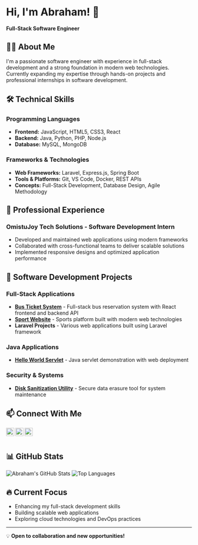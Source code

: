 # Hi, I'm Abraham! 👋
**Full-Stack Software Engineer**

## 👨‍💻 About Me
I'm a passionate software engineer with experience in full-stack development and a strong foundation in modern web technologies. Currently expanding my expertise through hands-on projects and professional internships in software development.

## 🛠️ Technical Skills

### Programming Languages
- **Frontend:** JavaScript, HTML5, CSS3, React
- **Backend:** Java, Python, PHP, Node.js
- **Database:** MySQL, MongoDB

### Frameworks & Technologies
- **Web Frameworks:** Laravel, Express.js, Spring Boot
- **Tools & Platforms:** Git, VS Code, Docker, REST APIs
- **Concepts:** Full-Stack Development, Database Design, Agile Methodology

## 💼 Professional Experience

### **OmistuJoy Tech Solutions** - Software Development Intern
- Developed and maintained web applications using modern frameworks
- Collaborated with cross-functional teams to deliver scalable solutions
- Implemented responsive designs and optimized application performance

## 🚀 Software Development Projects

### Full-Stack Applications
- **[Bus Ticket System](https://github.com/abre0101/bus-ticket-system)** - Full-stack bus reservation system with React frontend and backend API
- **[Sport Website](https://github.com/abre0101/sport-website)** - Sports platform built with modern web technologies
- **Laravel Projects** - Various web applications built using Laravel framework

### Java Applications
- **[Hello World Servlet](https://github.com/abre0101/hello-world-servlet)** - Java servlet demonstration with web deployment

### Security & Systems
- **[Disk Sanitization Utility](https://github.com/abre0101/disk-sanitization)** - Secure data erasure tool for system maintenance

## 📫 Connect With Me

[<img align="left" alt="Abraham | Email" width="22px" src="https://cdn.jsdelivr.net/npm/simple-icons@v3/icons/gmail.svg" />][email]
[<img align="left" alt="Abraham | GitHub" width="22px" src="https://cdn.jsdelivr.net/npm/simple-icons@v3/icons/github.svg" />][github]
[<img align="left" alt="Abraham | Instagram" width="22px" src="https://cdn.jsdelivr.net/npm/simple-icons@v3/icons/instagram.svg" />][instagram]


<br/>
<br/>

## 📊 GitHub Stats

![Abraham's GitHub Stats](https://github-readme-stats.vercel.app/api?username=abre0101&show_icons=true&theme=radical&hide_border=true)
![Top Languages](https://github-readme-stats.vercel.app/api/top-langs/?username=abre0101&layout=compact&theme=radical&hide_border=true)

## 🔥 Current Focus
- Enhancing my full-stack development skills
- Building scalable web applications
- Exploring cloud technologies and DevOps practices

---

💡 **Open to collaboration and new opportunities!**

[email]: mailto:abrahamworku10a@gmail.com
[github]: https://github.com/abre0101
[instagram]: https://www.instagram.com/abraham_.010/
